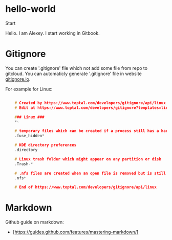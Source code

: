 # hello-world
Start

Hello.
I am Alexey. I start working in Gitbook.

# Gitignore
You can create '.gitignore' file which not add some file from repo to gitcloud.
You can automaticly generate '.gitignore' file in website [gitignore.io](https://www.toptal.com/developers/gitignore).

For example for Linux:
```C++

    # Created by https://www.toptal.com/developers/gitignore/api/linux
    # Edit at https://www.toptal.com/developers/gitignore?templates=linux

    ### Linux ###
    *~

    # temporary files which can be created if a process still has a handle open of a deleted file
    .fuse_hidden*

    # KDE directory preferences
    .directory

    # Linux trash folder which might appear on any partition or disk
    .Trash-*

    # .nfs files are created when an open file is removed but is still being accessed
    .nfs*

    # End of https://www.toptal.com/developers/gitignore/api/linux

```

# Markdown
Github guide on markdown:
* [https://guides.github.com/features/mastering-markdown/]
